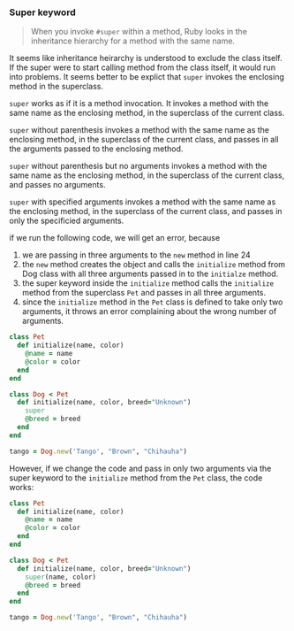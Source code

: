 ### Super keyword

> When you invoke `#super` within a method, Ruby looks in the inheritance hierarchy for a method with the same name.

It seems like inheritance heirarchy is understood to exclude the class itself. If the super were to start calling method from the class itself, it would run into problems. It seems better to be explict that `super` invokes the enclosing method in the superclass.

`super` works as if it is a method invocation. It invokes a method with the same name as the enclosing method, in the superclass of the current class.

`super` without parenthesis invokes a method with the same name as the enclosing method, in the superclass of the current class, and passes in all the arguments passed to the enclosing method.

`super` without parenthesis but no arguments invokes a method with the same name as the enclosing method, in the superclass of the current class, and passes no arguments.

`super` with specified arguments invokes a method with the same name as the enclosing method, in the superclass of the current class, and passes in only the specificied arguments.

if we run the following code, we will get an error, because
1. we are passing in three arguments to the `new` method in line 24
2. the `new` method creates the object and calls the `initialize` method from Dog class with all three arguments passed in to the `initialze` method.
3. the super keyword inside the `initialize` method calls the `initialize` method from the superclass `Pet` and passes in all three arguments.
4. since the `initialize` method in the `Pet` class is defined to take only two arguments, it throws an error complaining about the wrong number of arguments.

```ruby
class Pet
  def initialize(name, color)
    @name = name
    @color = color
  end
end

class Dog < Pet
  def initialize(name, color, breed="Unknown")
    super
    @breed = breed
  end
end

tango = Dog.new('Tango', "Brown", "Chihauha")
```
However, if we change the code and pass in only two arguments via the super keyword to the `initialize` method from the `Pet` class, the code works:


```ruby
class Pet
  def initialize(name, color)
    @name = name
    @color = color
  end
end

class Dog < Pet
  def initialize(name, color, breed="Unknown")
    super(name, color)
    @breed = breed
  end
end

tango = Dog.new('Tango', "Brown", "Chihauha")
```